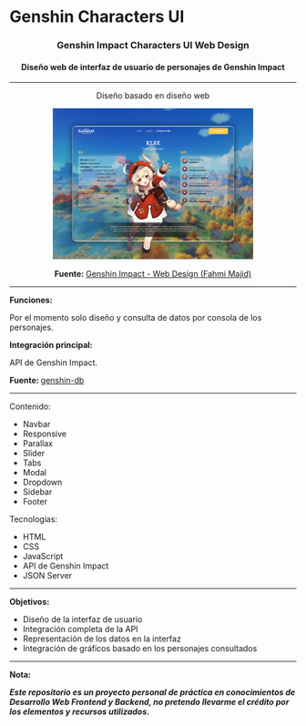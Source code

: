 # Genshin Characters UI

<center>

<h3>Genshin Impact Characters UI Web Design</h3>
<h4>Diseño web de interfaz de usuario de personajes de Genshin Impact</h4>

<hr>

Diseño basado en diseño web

<img src="img/sample.png" width="70%"/>

<b>Fuente: </b> <a href="https://dribbble.com/shots/15891268-Genshin-Impact-Web-Design">Genshin Impact - Web Design (Fahmi Majid)</a>

</center>

<hr>

<b>Funciones:</b>

Por el momento solo diseño y consulta de datos por consola de los personajes.

<b>Integración principal:</b>

API de Genshin Impact.

<b>Fuente: </b> <a href="https://github.com/theBowja/genshin-db">genshin-db</a> 

<hr>

Contenido:
* Navbar
* Responsive
* Parallax
* Slider
* Tabs
* Modal
* Dropdown
* Sidebar
* Footer

Tecnologías:
* HTML
* CSS
* JavaScript
* API de Genshin Impact
* JSON Server

<hr>

<b>Objetivos:</b>

* Diseño de la interfaz de usuario
* Integración completa de la API
* Representación de los datos en la interfaz
* Integración de gráficos basado en los personajes consultados

<hr>

<b>Nota:<b>

*Este *repositorio* es un proyecto personal de práctica en conocimientos de Desarrollo Web Frontend y Backend, no pretendo llevarme el crédito por los elementos y recursos utilizados*.
